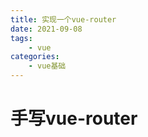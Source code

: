 ```yaml
---
title: 实现一个vue-router
date: 2021-09-08
tags:
    - vue
categories:
    - vue基础
---
```


# 手写vue-router
